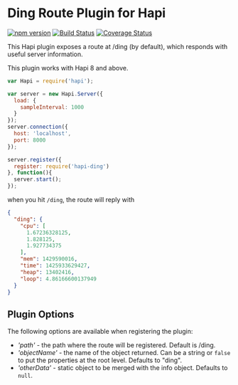Ding Route Plugin for Hapi
==========================
[![npm version](https://badge.fury.io/js/hapi-ding.svg)](http://badge.fury.io/js/hapi-ding)
[![Build Status](https://travis-ci.org/dialexa/hapi-ding.svg)](https://travis-ci.org/dialexa/hapi-ding)
[![Coverage Status](https://coveralls.io/repos/dialexa/hapi-ding/badge.svg?branch=master)](https://coveralls.io/r/dialexa/hapi-ding?branch=master)

This Hapi plugin exposes a route at /ding (by default), which responds with useful server information.

This plugin works with Hapi 8 and above.

```javascript
var Hapi = require('hapi');

var server = new Hapi.Server({
  load: {
    sampleInterval: 1000
  }
});
server.connection({
  host: 'localhost',
  port: 8000
});

server.register({
  register: require('hapi-ding')
}, function(){
  server.start();
});
```

when you hit `/ding`, the route will reply with

```json
{
  "ding": {
    "cpu": [
      1.67236328125,
      1.828125,
      1.927734375
    ],
    "mem": 1429590016,
    "time": 1425933629427,
    "heap": 13402416,
    "loop": 4.86166600137949
  }
}
```

## Plugin Options
The following options are available when registering the plugin:
- _'path'_ - the path where the route will be registered.  Default is /ding.
- _'objectName'_ - the name of the object returned.  Can be a string or `false` to put the properties at the root level.  Defaults to "ding".
- _'otherData'_ - static object to be merged with the info object.  Defaults to `null`.
